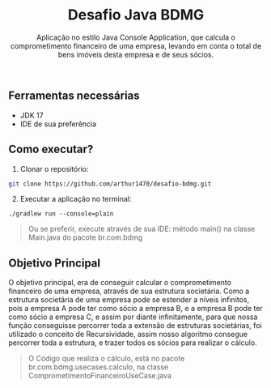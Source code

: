 <center>
  <h1 align="center">Desafio Java BDMG</h1>
  <p align="center">
    Aplicação no estilo Java Console Application, que calcula o comprometimento financeiro de uma empresa, 
    levando em conta o total de bens imóveis desta empresa e de seus sócios.
  </p>
</center>
<br />

## Ferramentas necessárias

- JDK 17
- IDE de sua preferência

## Como executar?

1. Clonar o repositório:
```sh
git clone https://github.com/arthur1470/desafio-bdmg.git
```

2. Executar a aplicação no terminal:
```shell
./gradlew run --console=plain
``` 

> Ou se preferir, execute através de sua IDE:
> método main() na classe Main.java do pacote br.com.bdmg

## Objetivo Principal

O objetivo principal, era de conseguir calcular o comprometimento financeiro de uma empresa, através de sua estrutura societária.
Como a estrutura societária de uma empresa pode se estender a níveis infinitos, pois a empresa A pode ter como sócio a empresa B, e a empresa B pode ter
como sócio a empresa C, e assim por diante infinitamente, para que nossa função conseguisse percorrer toda a extensão de estruturas societárias,
foi utilizado o conceito de Recursividade, assim nosso algoritmo consegue percorrer toda a estrutura, e trazer todos os sócios para realizar o cálculo. 

> O Código que realiza o cálculo, está no pacote br.com.bdmg.usecases.calculo, na classe ComprometimentoFinanceiroUseCase.java
